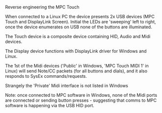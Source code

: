 Reverse engineering the MPC Touch

When connected to a Linux PC the device presents 2x USB devices (MPC Touch 
and DisplayLink Screen). Initial the LEDs are 'sweeping' left to right,
once the device enumerates on USB none of the buttons are illuminated.

The Touch device is a composite device containing HID, Audio and Midi devices.

The Display device functions with DisplayLink driver for Windows and Linux.

The 1st of the Midi devices ('Public' in Windows, 'MPC Touch MIDI 1' in 
Linux)  will send Note/CC packets (for all buttons and dials), and it also
responds to SysEx commands/requests.

Strangely the 'Private' Midi interface is not listed in Windows

Note: once connected to MPC software in Windows, none of the Midi ports are
connected or sending button presses - suggesting that comms to MPC software
is happening via the USB HID port.
